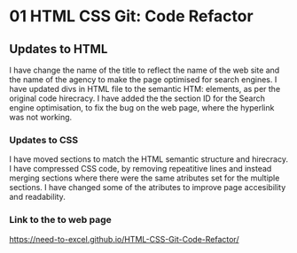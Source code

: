 # 01 HTML CSS Git: Code Refactor

## Updates to HTML
I have change the name of the title to reflect the name of the web site and the name of the agency to make the page optimised for search engines. 
I have updated divs in HTML file to the semantic HTM: elements, as per the original code hirecracy. 
I have added the the section ID for the Search engine optimisation, to fix the bug on the web page, where the hyperlink was not working. 

### Updates to CSS
I have moved sections to match the HTML semantic structure and hirecracy. 
I have compressed CSS code, by removing repeatitive lines and instead merging sections where there were the same atributes set for the multiple sections. 
I have changed some of the atributes to improve page accesibility and readability. 

### Link to the to web page 
https://need-to-excel.github.io/HTML-CSS-Git-Code-Refactor/
